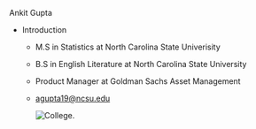 Ankit Gupta
   - Introduction
     - M.S in Statistics at North Carolina State Univerisity
     - B.S in English Literature at North Carolina State University
     - Product Manager at Goldman Sachs Asset Management
     - agupta19@ncsu.edu
    
       
       ![College.](https://visit.ncsu.edu/wp-content/uploads/sites/27/2021/07/Memorial-Belltower-2.jpg)
       

